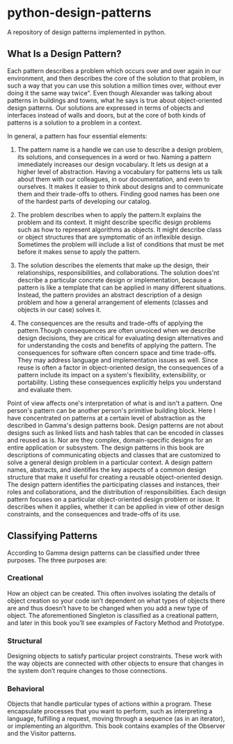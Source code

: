 # python-design-patterns

A repository of design patterns implemented in python.

## What Is a Design Pattern?

Each pattern describes a problem which occurs over and
over again in our environment, and then describes the core of the solution to that
problem, in such a way that you can use this solution a million times over, without ever
doing it the same way twice". Even though Alexander was talking
about patterns in buildings and towns, what he says is true about object-oriented design
patterns. Our solutions are expressed in terms of objects and interfaces instead of walls
and doors, but at the core of both kinds of patterns is a solution to a problem in a
context.

In general, a pattern has four essential elements:
1. The pattern name is a handle we can use to describe a design problem, its solutions,
and consequences in a word or two. Naming a pattern immediately
increases our design vocabulary. It lets us design at a higher level of abstraction.
Having a vocabulary for patterns lets us talk about them with our colleagues,
in our documentation, and even to ourselves. It makes it easier to think about
designs and to communicate them and their trade-offs to others. Finding good
names has been one of the hardest parts of developing our catalog.

2. The problem describes when to apply the pattern.It explains the problem and its
context. It might describe specific design problems such as how to represent algorithms as objects.
It might describe class or object structures that are symptomatic
of an inflexible design. Sometimes the problem will include a list of conditions
that must be met before it makes sense to apply the pattern.

3. The solution describes the elements that make up the design, their relationships,
responsibilities, and collaborations. The solution does'nt describe a particular
concrete design or implementation, because a pattern is like a template that can
be applied in many different situations. Instead, the pattern provides an abstract
description of a design problem and how a general arrangement of elements
(classes and objects in our case) solves it.

4. The consequences are the results and trade-offs of applying the pattern.Though
consequences are often unvoiced when we describe design decisions, they are
critical for evaluating design alternatives and for understanding the costs and
benefits of applying the pattern.
The consequences for software often concern space and time trade-offs. They
may address language and implementation issues as well. Since reuse is often a
factor in object-oriented design, the consequences of a pattern include its impact
on a system's flexibility, extensibility, or portability. Listing these consequences
explicitly helps you understand and evaluate them.

Point of view affects one's interpretation of what is and isn't a pattern. One person's
pattern can be another person's primitive building block. Here I have concentrated 
on patterns at a certain level of abstraction as the described in Gamma's design patterns book. 
Design patterns are not about designs
such as linked lists and hash tables that can be encoded in classes and reused as is. Nor
are they complex, domain-specific designs for an entire application or subsystem. The
design patterns in this book are descriptions of communicating objects and classes that are
customized to solve a general design problem in a particular context.
A design pattern names, abstracts, and identifies the key aspects of a common design
structure that make it useful for creating a reusable object-oriented design. The design
pattern identifies the participating classes and instances, their roles and collaborations,
and the distribution of responsibilities. Each design pattern focuses on a particular
object-oriented design problem or issue. It describes when it applies, whether it can be
applied in view of other design constraints, and the consequences and trade-offs of its
use.

## Classifying Patterns
According to Gamma design patterns can be classified under three purposes. The three purposes are:

### Creational
How an object can be created. This often involves isolating the details of object creation so your code isn’t dependent on what types of objects there are and thus doesn’t have to be changed when you add a new type of object. The aforementioned Singleton is classified as a creational pattern, and later in this book you’ll see examples of Factory Method and Prototype.

### Structural
Designing objects to satisfy particular project constraints. These work with the way objects are connected with other objects to ensure that changes in the system don’t require changes to those connections.

### Behavioral
Objects that handle particular types of actions within a program. These encapsulate processes that you want to perform, such as interpreting a language, fulfilling a request, moving through a sequence (as in an iterator), or implementing an algorithm. This book contains examples of the Observer and the Visitor patterns.